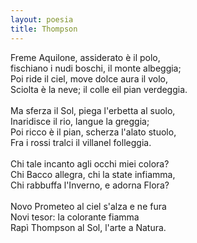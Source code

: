 ```yaml
---
layout: poesia
title: Thompson
---
```



Freme Aquilone, assiderato è il polo,\
fischiano i nudi boschi, il monte albeggia;\
Poi ride il ciel, move dolce aura il volo,\
Sciolta è la neve; il colle eil pian verdeggia.\
\
Ma sferza il Sol, piega l'erbetta al suolo,\
Inaridisce il rio, langue la greggia;\
Poi ricco è il pian, scherza l'alato stuolo,\
Fra i rossi tralci il villanel folleggia.\
\
Chi tale incanto agli occhi miei colora?\
Chi Bacco allegra, chi la state infiamma,\
Chi rabbuffa l'Inverno, e adorna Flora?\
\
Novo Prometeo al ciel s'alza e ne fura\
Novi tesor: la colorante fiamma\
Rapì Thompson al Sol, l'arte a Natura.